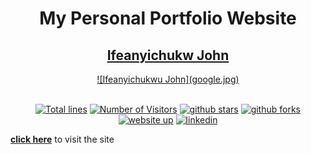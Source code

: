 <div align="center">

<h1>My Personal Portfolio Website</h1>

<h2>
  <a href="https://ifeanyichukwujohn.me/">Ifeanyichukw John</a>
</h2>

<div align="center">
  <a href="https://ifeanyichukwujohn.me/">
    ![Ifeanyichukwu John](google.jpg)
  </a>
</div>

<br/>

<a href="https://github.com/thepranaygupta/thepranaygupta.github.io"><img src="https://sloc.xyz/github/thepranaygupta/thepranaygupta.github.io" alt="Total lines"></a>
<a href="https://github.com/thepranaygupta/thepranaygupta.github.io"><img src="https://visitor-badge.laobi.icu/badge?page_id=thepranaygupta/thepranaygupta.github.io" alt="Number of Visitors"></a>
<a href="https://github.com/thepranaygupta/thepranaygupta.github.io/stargazers"><img src="https://img.shields.io/github/stars/thepranaygupta/thepranaygupta.github.io" alt="github stars"></a>
<a href="https://github.com/thepranaygupta/thepranaygupta.github.io/network/members"><img src="https://img.shields.io/github/forks/thepranaygupta/thepranaygupta.github.io" alt="github forks"></a>
<a href="https://thepranaygupta.github.io/"><img src="https://img.shields.io/badge/website-up-yellow" alt="website up"></a>
<a href="https://www.linkedin.com/in/thepranaygupta/"><img src="https://img.shields.io/badge/ask%20me-linkedin-1abc9c.svg" alt="linkedin"></a>

</div>


**[click here](https://ifeanyichkwujohn.me/)** to visit the site
